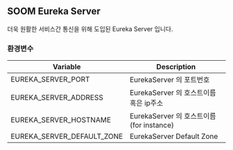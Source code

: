 ## SOOM Eureka Server
더욱 원활한 서비스간 통신을 위해 도입된 Eureka Server 입니다.
### 환경변수
|Variable|Description|
|---|---|
| EUREKA_SERVER_PORT | EurekaServer 의 포트번호 |
| EUREKA_SERVER_ADDRESS | EurekaServer 의 호스트이름 혹은 ip주소 |
| EUREKA_SERVER_HOSTNAME | EurekaServer 의 호스트이름(for instance) |
| EUREKA_SERVER_DEFAULT_ZONE | EurekaServer Default Zone |